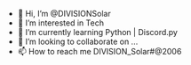 - 👋 Hi, I’m @DIVISIONSolar
- 👀 I’m interested in Tech
- 🌱 I’m currently learning Python | Discord.py
- 💞️ I’m looking to collaborate on ...
- 📫 How to reach me DIVISION_Solar#@2006

<!---
DIVISIONSolar/DIVISIONSolar is a ✨ special ✨ repository because its `README.md` (this file) appears on your GitHub profile.
You can click the Preview link to take a look at your changes.
--->
